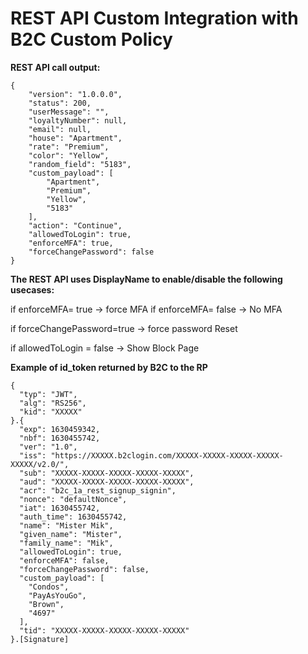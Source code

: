 # REST API Custom Integration with B2C Custom Policy

**REST API call output:**
```
{
    "version": "1.0.0.0",
    "status": 200,
    "userMessage": "",
    "loyaltyNumber": null,
    "email": null,
    "house": "Apartment",
    "rate": "Premium",
    "color": "Yellow",
    "random_field": "5183",
    "custom_payload": [
        "Apartment",
        "Premium",
        "Yellow",
        "5183"
    ],
    "action": "Continue",
    "allowedToLogin": true,
    "enforceMFA": true,
    "forceChangePassword": false
}
```
**The REST API uses DisplayName to enable/disable the following usecases:**

if enforceMFA= true -> force MFA
if enforceMFA= false -> No MFA

if forceChangePassword=true -> force password Reset

if allowedToLogin = false -> Show Block Page

**Example of id_token returned by B2C to the RP**

```
{
  "typ": "JWT",
  "alg": "RS256",
  "kid": "XXXXX"
}.{
  "exp": 1630459342,
  "nbf": 1630455742,
  "ver": "1.0",
  "iss": "https://XXXXX.b2clogin.com/XXXXX-XXXXX-XXXXX-XXXXX-XXXXX/v2.0/",
  "sub": "XXXXX-XXXXX-XXXXX-XXXXX-XXXXX",
  "aud": "XXXXX-XXXXX-XXXXX-XXXXX-XXXXX",
  "acr": "b2c_1a_rest_signup_signin",
  "nonce": "defaultNonce",
  "iat": 1630455742,
  "auth_time": 1630455742,
  "name": "Mister Mik",
  "given_name": "Mister",
  "family_name": "Mik",
  "allowedToLogin": true,
  "enforceMFA": false,
  "forceChangePassword": false,
  "custom_payload": [
    "Condos",
    "PayAsYouGo",
    "Brown",
    "4697"
  ],
  "tid": "XXXXX-XXXXX-XXXXX-XXXXX-XXXXX"
}.[Signature]
```

